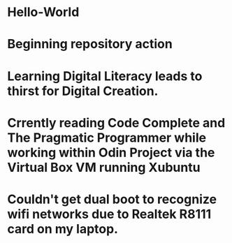 # Hello-World
# Beginning repository action
# Learning Digital Literacy leads to thirst for Digital Creation. 
# Crrently reading Code Complete and The Pragmatic Programmer while working within Odin Project via the Virtual Box VM running Xubuntu
# Couldn't get dual boot to recognize wifi networks due to Realtek R8111 card on my laptop. 
